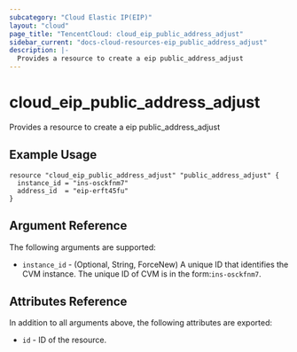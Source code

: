 ```yaml
---
subcategory: "Cloud Elastic IP(EIP)"
layout: "cloud"
page_title: "TencentCloud: cloud_eip_public_address_adjust"
sidebar_current: "docs-cloud-resources-eip_public_address_adjust"
description: |-
  Provides a resource to create a eip public_address_adjust
---
```


# cloud_eip_public_address_adjust

Provides a resource to create a eip public_address_adjust

## Example Usage

```hcl
resource "cloud_eip_public_address_adjust" "public_address_adjust" {
  instance_id = "ins-osckfnm7"
  address_id  = "eip-erft45fu"
}
```

## Argument Reference

The following arguments are supported:

* `instance_id` - (Optional, String, ForceNew) A unique ID that identifies the CVM instance. The unique ID of CVM is in the form:`ins-osckfnm7`.

## Attributes Reference

In addition to all arguments above, the following attributes are exported:

* `id` - ID of the resource.




